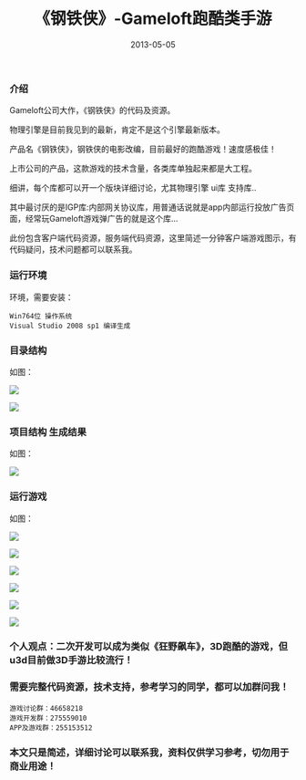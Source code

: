 ﻿---
layout: post
title:  《钢铁侠》-Gameloft跑酷类手游
date: 2013-05-05
tags: Windows工程代码 手游
---


### 介绍


Gameloft公司大作，《钢铁侠》的代码及资源。

物理引擎是目前我见到的最新，肯定不是这个引擎最新版本。

产品名《钢铁侠》，钢铁侠的电影改编，目前最好的跑酷游戏！速度感极佳！

上市公司的产品，这款游戏的技术含量，各类库单独起来都是大工程。

细讲，每个库都可以开一个版块详细讨论，尤其物理引擎 ui库 支持库..

其中最讨厌的是IGP库:内部网关协议库，用普通话说就是app内部运行投放广告页面，经常玩Gameloft游戏弹广告的就是这个库...

此份包含客户端代码资源，服务端代码资源，这里简述一分钟客户端游戏图示，有代码疑问，技术问题都可以联系我。


### 运行环境

环境，需要安装：

``` 
Win764位 操作系统
Visual Studio 2008 sp1 编译生成
``` 

### 目录结构

如图：

![](/images/posts/im3/im3-1.jpg)

![](/images/posts/im3/im3-2.jpg)


### 项目结构 生成结果

如图：

![](/images/posts/im3/im3-3.jpg)

### 运行游戏

如图：

![](/images/posts/im3/im3-5.jpg)

![](/images/posts/im3/im3-6.jpg)

![](/images/posts/im3/im3-7.jpg)

![](/images/posts/im3/im3-8.jpg)

![](/images/posts/im3/im3-9.jpg)

![](/images/posts/im3/im3-10.png)


### 个人观点：二次开发可以成为类似《狂野飙车》，3D跑酷的游戏，但u3d目前做3D手游比较流行！

### 需要完整代码资源，技术支持，参考学习的同学，都可以加群问我！

``` 
游戏讨论群：46658218
游戏开发群：275559010
APP及游戏群：255153512
``` 

### 本文只是简述，详细讨论可以联系我，资料仅供学习参考，切勿用于商业用途！